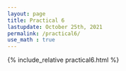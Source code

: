 ```yaml
---
layout: page
title: Practical 6
lastupdate: October 25th, 2021
permalink: /practical6/
use_math : true
---
```


{% include_relative practical6.html %}
